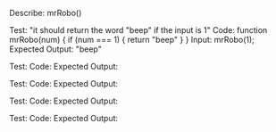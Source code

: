 Describe: mrRobo()

Test: "it should return the word "beep" if the input is 1"
Code: function mrRobo(num) {
  if (num === 1) {
    return "beep"
  } 
}
Input: mrRobo(1);
Expected Output: "beep"

Test: 
Code: 
Expected Output: 

Test: 
Code: 
Expected Output: 

Test: 
Code: 
Expected Output: 

Test: 
Code: 
Expected Output: 